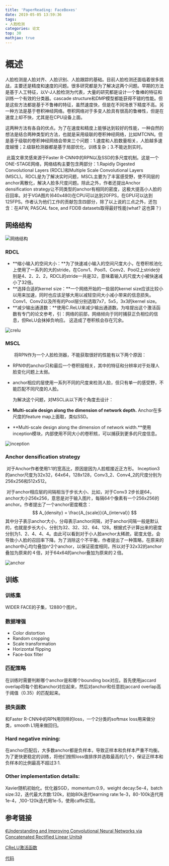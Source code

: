 ```yaml
---
title: 'PaperReading: FaceBoxes'
date: 2019-05-05 13:59:36
tags:
- 人脸检测
categories: 论文
top: 30
mathjax: true
---
```


# 概述

​	人脸检测是人脸对齐、人脸识别、人脸跟踪的基础。目前人脸检测还面临着很多挑战，主要还是精度和速度的问题。很多研究都是为了解决这两个问题。早期的方法是基于人工特征，以V-J人脸检测为代表，大量的研究都是设计一个鲁棒的特征和训练一个有效的分类器。cascade structure和DMP模型都能获得不错的性能。但是这些方法都是基于不鲁棒的特征，虽然速度快，但是在不同场景下精度不高。另一种方法是基于卷积神经网络。卷积网络对于多变人脸具有很高的鲁棒性，但是在速度上却不快，尤其是在CPU设备上面。

​	这两种方法有各自的优点。为了在速度和精度上能够达到较好的性能，一种自然的想法是结合两种类型的方法，也就是采用级联的卷积神经网络，比如MTCNN。但是基于级联的卷积神经网络会带来三个问题：1.速度和人脸数量相关，人脸越多速度越慢；2.级联检测器都是基于局部优化，训练复杂；3.不能达到实时。

​	此篇文章灵感来源于Faster R-CNN中的RPN以及SSD的多尺度机制。这是一个ONE-STAGE网络，网络结构主要包含两部分：1.Rapidly Digested Convolutional Layers (RDCL)和Multiple Scale Convolutional Layers (MSCL)。RDCL是为了解决实时问题，MSCL主要为了丰富感受野，使不同层的anchor离散化，解决人脸多尺度问题。除此之外，作者还提出Anchor densification strategy让不同类型的anchor有相同的密度，这极大提高小人脸的召回率。对于VGA图片(640x480)在CPU可以达到20FPS，在GPU可以达到125FPS。作者认为他们工作的贡献包含四部分，除了以上说的三点之外，还包含：在AFW, PASCAL face, and FDDB datasets取得最好性能(what? 这也算？)

## 网络结构	

![网络结构](https://raw.githubusercontent.com/clancylian/blogpic/master/faceboxes_framework.jpg)

### RDCL

- **缩小输入的空间大小：**为了快速减小输入的空间尺度大小，在卷积核池化上使用了一系列的大的stride，在Conv1、Pool1、Conv2、Pool2上stride分别是4、2、2、2，RDCL的stride一共是32，意味着输入的尺度大小被快速减小了32倍。
- **选择合适的kernel size：**一个网络开始的一些层的kernel size应该比较小以用来加速，同时也应该足够大用以减轻空间大小减小带来的信息损失。Conv1、Conv2以及所有的Pool层分别选取7x7，5x5，3x3的kernel size。
- **减少输出通道数：**使用C.ReLU来减少输出通道数。为啥提出这个激活函数有专门的论文参考，引：网络的前部，网络倾向于同时捕获正负相位的信息，但ReLU会抹掉负响应。 这造成了卷积核会存在冗余。

![crelu](https://raw.githubusercontent.com/clancylian/blogpic/master/crelu.jpg)

### MSCL

　　将RPN作为一个人脸检测器，不能获取很好的性能有以下两个原因：

- RPN中的anchor只和最后一个卷积层相关，其中的特征和分辨率对于处理人脸变化问题上太弱。

- anchor相应的层使用一系列不同的尺度来检测人脸，但只有单一的感受野，不能匹配不同尺度的人脸。

  

  为解决这个问题，对MSCL从以下两个角度去设计：

- **Multi-scale design along the dimension of network depth.** Anchor在多尺度的feature map上面取，类似SSD。 

- **Multi-scale design along the dimension of network width.**使用inception模块，内部使用不同大小的卷积核，可以捕获到更多的尺度信息。

![inception](https://raw.githubusercontent.com/clancylian/blogpic/master/inception.jpg)

### Anchor densification strategy

​	对于Anchor作者使用1:1的宽高比，原因是因为人脸框接近正方形。 Inception3的anchor尺度为32x32，64x64，128x128，Conv3_2、Conv4_2的尺度分别为256x256和512x512。

​	对于anchor相应层的间隔相当于步长大小、比如，对于Conv3 2步长是64，anchor大小256x256，意思是对于输入图片，每隔64个像素有一个256x256的anchor。作者提出了一个anchor密度概念：
$$
A_{density} = \frac{A_{scale}}{A_{interval}}
$$
其中分子表示anchor大小，分母表示anchor间隔，对于anchor间隔一般是默认的，也就是步长大小，分别为32、32、32、64、128。根据式子计算出来的密度分别为1、2、4、4、4。由此可以看到对于小人脸anchor太稀疏，密度太低，会导致小人脸的召回率下降。为了消除这个不平衡，作者提出了一种策略，在原来的anchor中心均匀叠加n^2个anchor，以保证密度相同，所以对于32x32的anchor叠加为原来的４倍，对于64x64的anchor叠加为原来的２倍。

![anchor](https://raw.githubusercontent.com/clancylian/blogpic/master/anchor-expand.jpg)

## 训练

### 训练集

WIDER FACE的子集，12880个图片。

### 数据增强

- Color distortion
- Random cropping
- Scale transformation
- Horizontal flipping
- Face-box filter

### 匹配策略

在训练时需要判断哪个anchor是和哪个bounding box对应。首先使用jaccard overlap将每个脸和anchor对应起来，然后对anchor和任意脸jaccard overlap高于阈值（0.35）的匹配起来。

### 损失函数

和Faster R-CNN中的RPN用同样的loss，一个2分类的softmax loss用来做分类，smooth L1用来做回归。

### **Hard negative mining:**

在anchor匹配后，大多数anchor都是负样本，导致正样本和负样本严重不均衡。为了更快更稳定的训练，将他们按照loss值排序并选取最高的几个，保证正样本和负样本的比例最高不超过3:1.

### **Other implementation details:**

Xavier随机初始化。优化器SGD，momentum:0.9，weight decay:5e-4，batch  size:32，迭代最大次数:120k，初始80k迭代learning  rate:1e-3，80-100k迭代用1e-4，,100-120k迭代用1e-5，使用caffe实现。



## 参考链接

[《Understanding and Improving Convolutional Neural Networks via Concatenated Rectified Linear Units》](http://cn.arxiv.org/abs/1603.05201)

[CReLU激活函数](https://blog.csdn.net/shuzfan/article/details/77807550)

[代码](https://github.com/sfzhang15/FaceBoxes)